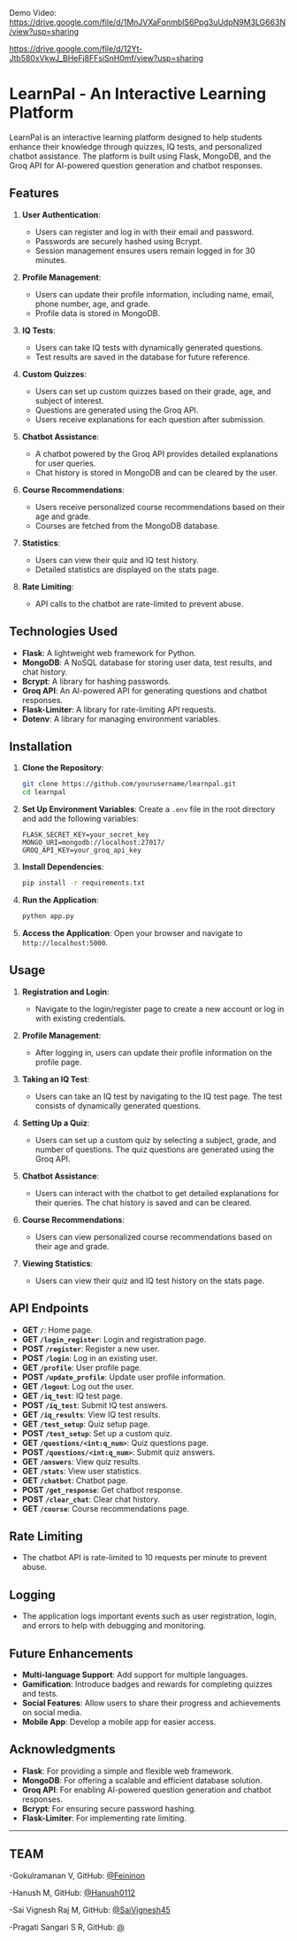 Demo Video: 
https://drive.google.com/file/d/1MnJVXaFqnmbIS6Ppg3uUdpN9M3LG663N/view?usp=sharing 

https://drive.google.com/file/d/12Yt-Jtb580xVkwJ_BHeFj8FFsiSnH0mf/view?usp=sharing


# LearnPal - An Interactive Learning Platform

LearnPal is an interactive learning platform designed to help students enhance their knowledge through quizzes, IQ tests, and personalized chatbot assistance. The platform is built using Flask, MongoDB, and the Groq API for AI-powered question generation and chatbot responses.

## Features

1. **User Authentication**:
   - Users can register and log in with their email and password.
   - Passwords are securely hashed using Bcrypt.
   - Session management ensures users remain logged in for 30 minutes.

2. **Profile Management**:
   - Users can update their profile information, including name, email, phone number, age, and grade.
   - Profile data is stored in MongoDB.

3. **IQ Tests**:
   - Users can take IQ tests with dynamically generated questions.
   - Test results are saved in the database for future reference.

4. **Custom Quizzes**:
   - Users can set up custom quizzes based on their grade, age, and subject of interest.
   - Questions are generated using the Groq API.
   - Users receive explanations for each question after submission.

5. **Chatbot Assistance**:
   - A chatbot powered by the Groq API provides detailed explanations for user queries.
   - Chat history is stored in MongoDB and can be cleared by the user.

6. **Course Recommendations**:
   - Users receive personalized course recommendations based on their age and grade.
   - Courses are fetched from the MongoDB database.

7. **Statistics**:
   - Users can view their quiz and IQ test history.
   - Detailed statistics are displayed on the stats page.

8. **Rate Limiting**:
   - API calls to the chatbot are rate-limited to prevent abuse.

## Technologies Used

- **Flask**: A lightweight web framework for Python.
- **MongoDB**: A NoSQL database for storing user data, test results, and chat history.
- **Bcrypt**: A library for hashing passwords.
- **Groq API**: An AI-powered API for generating questions and chatbot responses.
- **Flask-Limiter**: A library for rate-limiting API requests.
- **Dotenv**: A library for managing environment variables.

## Installation

1. **Clone the Repository**:
   ```bash
   git clone https://github.com/yourusername/learnpal.git
   cd learnpal
   ```

2. **Set Up Environment Variables**:
   Create a `.env` file in the root directory and add the following variables:
   ```plaintext
   FLASK_SECRET_KEY=your_secret_key
   MONGO_URI=mongodb://localhost:27017/
   GROQ_API_KEY=your_groq_api_key
   ```

3. **Install Dependencies**:
   ```bash
   pip install -r requirements.txt
   ```

4. **Run the Application**:
   ```bash
   python app.py
   ```

5. **Access the Application**:
   Open your browser and navigate to `http://localhost:5000`.

## Usage

1. **Registration and Login**:
   - Navigate to the login/register page to create a new account or log in with existing credentials.

2. **Profile Management**:
   - After logging in, users can update their profile information on the profile page.

3. **Taking an IQ Test**:
   - Users can take an IQ test by navigating to the IQ test page. The test consists of dynamically generated questions.

4. **Setting Up a Quiz**:
   - Users can set up a custom quiz by selecting a subject, grade, and number of questions. The quiz questions are generated using the Groq API.

5. **Chatbot Assistance**:
   - Users can interact with the chatbot to get detailed explanations for their queries. The chat history is saved and can be cleared.

6. **Course Recommendations**:
   - Users can view personalized course recommendations based on their age and grade.

7. **Viewing Statistics**:
   - Users can view their quiz and IQ test history on the stats page.

## API Endpoints

- **GET `/`**: Home page.
- **GET `/login_register`**: Login and registration page.
- **POST `/register`**: Register a new user.
- **POST `/login`**: Log in an existing user.
- **GET `/profile`**: User profile page.
- **POST `/update_profile`**: Update user profile information.
- **GET `/logout`**: Log out the user.
- **GET `/iq_test`**: IQ test page.
- **POST `/iq_test`**: Submit IQ test answers.
- **GET `/iq_results`**: View IQ test results.
- **GET `/test_setup`**: Quiz setup page.
- **POST `/test_setup`**: Set up a custom quiz.
- **GET `/questions/<int:q_num>`**: Quiz questions page.
- **POST `/questions/<int:q_num>`**: Submit quiz answers.
- **GET `/answers`**: View quiz results.
- **GET `/stats`**: View user statistics.
- **GET `/chatbot`**: Chatbot page.
- **POST `/get_response`**: Get chatbot response.
- **POST `/clear_chat`**: Clear chat history.
- **GET `/course`**: Course recommendations page.

## Rate Limiting

- The chatbot API is rate-limited to 10 requests per minute to prevent abuse.

## Logging

- The application logs important events such as user registration, login, and errors to help with debugging and monitoring.

## Future Enhancements

- **Multi-language Support**: Add support for multiple languages.
- **Gamification**: Introduce badges and rewards for completing quizzes and tests.
- **Social Features**: Allow users to share their progress and achievements on social media.
- **Mobile App**: Develop a mobile app for easier access.

## Acknowledgments

- **Flask**: For providing a simple and flexible web framework.
- **MongoDB**: For offering a scalable and efficient database solution.
- **Groq API**: For enabling AI-powered question generation and chatbot responses.
- **Bcrypt**: For ensuring secure password hashing.
- **Flask-Limiter**: For implementing rate limiting.

---

## TEAM

-Gokulramanan V, 
 GitHub: [ @Feininon](https://github.com/Feininon)

 -Hanush M, 
 GitHub: [ @Hanush0112](https://github.com/Hanush0112)

-Sai Vignesh Raj M, 
 GitHub: [ @SaiVignesh45](https://github.com/SaiVignesh45)

 -Pragati Sangari S R, 
 GitHub: [ @](https://github.com/)




